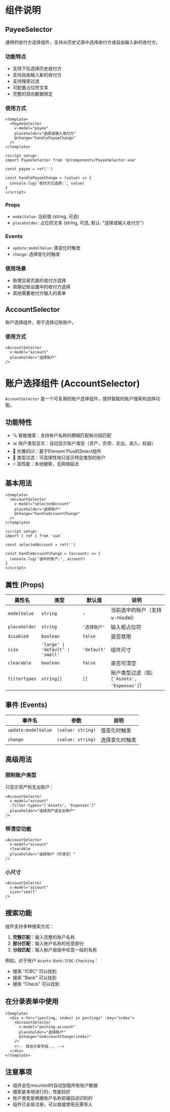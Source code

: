 # 组件说明

## PayeeSelector

通用的收付方选择组件，支持从历史记录中选择收付方或自由输入新的收付方。

### 功能特点

- 支持下拉选择历史收付方
- 支持自由输入新的收付方
- 支持搜索过滤
- 可配置占位符文本
- 完整的双向数据绑定

### 使用方式

```vue
<template>
  <PayeeSelector 
    v-model="payee"
    placeholder="选择或输入收付方"
    @change="handlePayeeChange"
  />
</template>

<script setup>
import PayeeSelector from '@/components/PayeeSelector.vue'

const payee = ref('')

const handlePayeeChange = (value) => {
  console.log('收付方已选择:', value)
}
</script>
```

### Props

- `modelValue`: 当前值 (string, 可选)
- `placeholder`: 占位符文本 (string, 可选, 默认: "选择或输入收付方")

### Events

- `update:modelValue`: 值变化时触发
- `change`: 选择变化时触发

### 使用场景

- 新增交易页面的收付方选择
- 周期记账设置中的收付方选择
- 其他需要收付方输入的表单

## AccountSelector

账户选择组件，用于选择记账账户。

### 使用方式

```vue
<AccountSelector 
  v-model="account" 
  placeholder="选择账户"
/>
```

# 账户选择组件 (AccountSelector)

`AccountSelector` 是一个可复用的账户选择组件，提供智能的账户搜索和选择功能。

## 功能特性

- 🔍 智能搜索：支持账户名称的模糊匹配和分段匹配
- 📊 账户类型显示：自动显示账户类型（资产、负债、支出、收入、权益）
- 🎨 优雅的UI：基于Element Plus的Select组件
- 🎯 类型过滤：可选择性地只显示特定类型的账户
- ⚡ 高性能：本地搜索，无网络延迟

## 基本用法

```vue
<template>
  <AccountSelector
    v-model="selectedAccount"
    placeholder="选择账户"
    @change="handleAccountChange"
  />
</template>

<script setup>
import { ref } from 'vue'

const selectedAccount = ref('')

const handleAccountChange = (account) => {
  console.log('选中的账户:', account)
}
</script>
```

## 属性 (Props)

| 属性名 | 类型 | 默认值 | 说明 |
|--------|------|--------|------|
| `modelValue` | `string` | - | 当前选中的账户（支持v-model） |
| `placeholder` | `string` | `'选择账户'` | 输入框占位符 |
| `disabled` | `boolean` | `false` | 是否禁用 |
| `size` | `'large' \| 'default' \| 'small'` | `'default'` | 组件尺寸 |
| `clearable` | `boolean` | `false` | 是否可清空 |
| `filterTypes` | `string[]` | `[]` | 账户类型过滤（如: `['Assets', 'Expenses']`） |

## 事件 (Events)

| 事件名 | 参数 | 说明 |
|--------|------|------|
| `update:modelValue` | `(value: string)` | 值变化时触发 |
| `change` | `(value: string)` | 选择变化时触发 |

## 高级用法

### 限制账户类型

只显示资产和支出账户：

```vue
<AccountSelector
  v-model="account"
  :filter-types="['Assets', 'Expenses']"
  placeholder="选择资产或支出账户"
/>
```

### 带清空功能

```vue
<AccountSelector
  v-model="account"
  clearable
  placeholder="选择账户（可清空）"
/>
```

### 小尺寸

```vue
<AccountSelector
  v-model="account"
  size="small"
/>
```

## 搜索功能

组件支持多种搜索方式：

1. **完整匹配**：输入完整的账户名称
2. **部分匹配**：输入账户名称的任意部分
3. **分段匹配**：输入账户层级中任意一段的名称

例如，对于账户 `Assets:Bank:ICBC:Checking`：
- 搜索 "ICBC" 可以找到
- 搜索 "Bank" 可以找到  
- 搜索 "Check" 可以找到

## 在分录表单中使用

```vue
<template>
  <div v-for="(posting, index) in postings" :key="index">
    <AccountSelector
      v-model="posting.account"
      placeholder="选择账户"
      @change="onAccountChange(index)"
    />
    <!-- 其他分录字段... -->
  </div>
</template>
```

## 注意事项

- 组件会在mounted时自动加载所有账户数据
- 搜索是本地进行的，性能较好
- 账户类型是根据账户名称前缀自动识别的
- 组件已全局注册，可以直接使用无需导入 